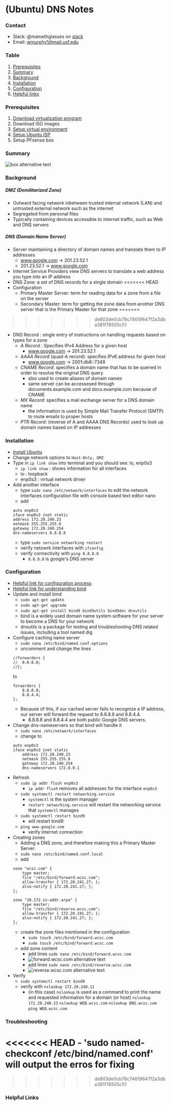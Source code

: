 (Ubuntu) DNS Notes
======
### Contact
- Slack: @manwthglasses on [slack](wcscusf.slack.com)
- Email: wmurphy1@mail.usf.edu

### Table 
1. [Prerequisites](#prerequisites)
2. [Summary](#summary)
3. [Background](#background)
4. [Installation](#installation) 
5. [Configuration](#configuration)
6. [Helpful links](#helpful-links)

### Prerequisites
1. [Download virtualization program](https://www.virtualbox.org/wiki/Downloads)
2. Download ISO images
3. [Setup virtual environment](https://github.com/Nanjuan/WCSC-Blue-Team/blob/master/Network%20Adapter%20Information.md) 
4. [Setup Ubuntu ISP](https://silexone.github.io/guides/nestor/ISPsetup.html)
5. Setup PFsense box

### Summary
![box alternative text](https://github.com/manwthglasses/BlueteamNotes/blob/master/.box.png)

### Background
##### DMZ (Demilitarized Zone)
- Outward facing network inbetween trusted internal network (LAN) and untrusted external network such as the internet
- Segregated from personal files
- Typically containing devices accessible to internet traffic, such as Web and DNS servers

##### DNS (Domain Name Server)
- Server maintaining a directory of domain names and translate them to IP addresses
	- www.google.com -> 201.23.52.1
	- 201.23.52.1 -> www.google.com
- Internet Service Providers view DNS servers to translate a web address you type into an IP address
- DNS Zone: a set of DNS records for a single domain 
<<<<<<< HEAD
- Configuration
	- Primary Master Server: term for reading data for a zone from a file on the server
	- Secondary Master: term for getting the zone data from another DNS server that is the Primary Master for that zone
=======
>>>>>>> de803de0cb78c74619647f2a3dba381f76505c51
- DNS Record : single entry of instructions on handling requests based on types for a zone
	- _A Record_ : Specifies IPv4 Address for a given host 
		- www.google.com -> 201.23.52.1
	- _AAAA Record_ (quad-A record): specifies IPv6 address for given host
		- www.google.com -> 2001:db8::7348
	- _CNAME Record_: specifies a domain name that has to be queried in order to resolve the original DNS query 
		- also used to create aliases of domain names
		- same server can be accessesed through documents.example.com and docs.example.com because of CNAME
	- _MX Record_: specifies a mail exchange server for a DNS domain name
		- the information is used by Simple Mail Transfer Protocol (SMTP) to route emails to proper hosts
	- _PTR Record_: (reverse of A and AAAA DNS Records) used to look up domain names based on IP addresses

### Installation 
- [Install Ubuntu](https://www.ubuntu.com/download/server)
- Change network options to `Host-Only, DMZ`
- Type in `ip link show` into terminal and you should see: lo, enp0s3
	- `ip link show` : shows information for all interfaces 
	- lo : loopback
	- enp0s3 : virtual network driver
- Add another interface
	- type `sudo nano /etc/network/interfaces` to edit the network interfaces configuration file with console based text editor nano
	- add 
	```
	auto enp0s3
	iface enp0s3 inet static
	address 172.20.240.23
	netmask 255.255.255.0
	gateway 172.20.240.254
	dns-nameservers 8.8.8.8
	```
	- type `sudo service networking restart`
	- verify netowrk interfaces with `ifconfig`
	- verify connectivity with `ping 8.8.8.8` 
		- `8.8.8.8` is google's DNS server


### Configuration
- [Helpful link for configuration process](https://www.ostechnix.com/install-and-configure-dns-server-ubuntu-16-04-lts/)
- [Helpful link for understanding bind](http://www.firewall.cx/linux-knowledgebase-tutorials/system-and-network-services/829-linux-bind-introduction.html)
- Update and install bind
	- `sudo apt-get update`
	- `sudo apt-get upgrade`
	- `sudo apt-get install bind9 bind9utils bind9doc dnsutils`
	- bind is a widely used domain name system software for your server to become a DNS for your network
	- dnsutils is a package for testing and troubleshooting DNS related issues, including a tool named dig 
- Configure caching name server
	- `sudo nano /etc/bind/named.conf.options`
	- uncomment and change the lines 
	```
	//forwarders {
	//	0.0.0.0;
	//};
	```
	to 
	```
	forwarders {
		8.8.8.8;
		8.8.4.4;
	};
	```
	- Because of this, if our cached server fails to recognize a IP address, our server will forward the request to 8.8.8.8 and 8.8.4.4.
		- 8.8.8.8 and 8.8.4.4 are both public Google DNS servers.  
- Change dns-nameservers so that bind will handle it 
	- `sudo nano /etc/network/interfaces`
	- change to 
	```
	auto enp0s3
	iface enp0s3 inet static
		address 172.20.240.23
		netmask 255.255.255.0
		gateway 172.20.240.254
		dns-nameservers 172.0.0.1
	```
- Refresh 
	- `sudo ip addr flush enp0s3`
		- `ip addr flush` removes all addresses for the interface `enp0s3`
	- `sudo systemctl restart networking.service`
		- `systemctl` is the system manager
		- `restart networking.service` will restart the networking service that `systemctl` manages
	- `sudo systemctl restart bind9`
		- will restart bind9
	- `ping www.google.com`
		- verify internet connection
- Creating zones
	- Adding a DNS zone, and therefore making this a Primary Master Server. 
	- `sudo nano /etc/bind/named.conf.local`
	- add
	```
	zone "wcsc.com" {
		type master;
		file "/etc/bind/forward.wcsc.com";
		allow-transfer { 172.20.241.27; };
		also-notify { 172.20.241.27; };
	};
	
	zone "20.172.in-addr.arpa" {
		type master;
		file "/etc/bind/reverse.wcsc.com";
		allow-transfer { 172.20.241.27; };
		also-notify { 172.20.241.27; };
	};
	```
	- create the zone files mentioned in the configuration
		- `sudo touch /etc/bind/forward.wcsc.com`
		- `sudo touch /etc/bind/forward.wcsc.com`
	- add zone content 
		- add lines `sudo nano /etc/bind/forward.wcsc.com`
		- ![forward.wcsc.com alternative text](https://github.com/manwthglasses/BlueteamNotes/blob/master/.forwardwcsc.jpg)
		- add lines `sudo nano /etc/bind/reverse.wcsc.com`
		- ![reverse.wcsc.com alternative text](https://github.com/manwthglasses/BlueteamNotes/blob/master/.reversewcsc.jpg)
- Verify 
	- `sudo systemctl restart bind9`
	- verify with 
	`nslookup 172.20.240.11`
		- (in this case) `nslookup` is used as a command to print the name and requested information for a domain (or host)
	`nslookup 172.20.240.23`
	`nslookup WEB.wcsc.com`
	`nslookup DNS.wcsc.com`
	`ping WEB.wcsc.com`	

### Troubleshooting
<<<<<<< HEAD
	- 'sudo named-checkconf /etc/bind/named.conf' will output the erros for fixing
=======
>>>>>>> de803de0cb78c74619647f2a3dba381f76505c51

### Helpful Links
	
